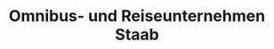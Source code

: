 ---
title: "Omnibus- und Reiseunternehmen Staab"
url: /laufach/omnibus-und-reiseunternehmen-staab-im-gewerbegebiet/
shop: Reisebüro
---